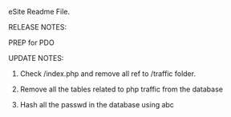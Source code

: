 
eSite Readme File.

RELEASE NOTES:

PREP for PDO


UPDATE NOTES:

1. Check /index.php and remove all ref to /traffic folder.

2. Remove all the tables related to php traffic from the database

3. Hash all the passwd in the database using abc

